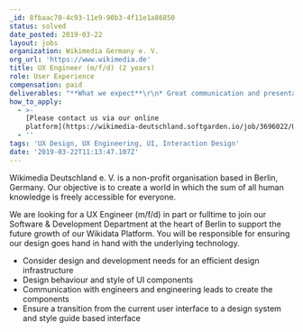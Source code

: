 ```yaml
---
_id: 8fbaac70-4c93-11e9-90b3-4f11e1a86850
status: solved
date_posted: 2019-03-22
layout: jobs
organization: Wikimedia Germany e. V.
org_url: 'https://www.wikimedia.de'
title: UX Engineer (m/f/d) (2 years)
role: User Experience
compensation: paid
deliverables: "**What we expect**\r\n* Great communication and presentation skills\r\n* Experience with design systems\r\n* Skills in creating visual designs which are clean and coherent\r\n* Skills in defining interaction patterns which are efficient, versatile and follow common standards\r\n* Knowledge of Javascript, HTML, CSS, SVG\r\n* Knowledge of MVVM frameworks (e.g. React, Vue…)\r\n* Experience with usability principles\r\n* Knowledge in front-end performance measurement\r\n\r\n**Nice to have**\r\n* Experience with AB Testing\r\n* Knowledge of other programming languages\r\n* Experience in working with Figma or Sketch\r\n* Experiences in working in an Open Source context\r\n* Experience in accessibility standards requirements\r\n* Experience working with project-/product management"
how_to_apply:
  - >-
    [Please contact us via our online
    platform](https://wikimedia-deutschland.softgarden.io/job/3696022/UX-Engineer--m-f-d-?jobDbPVId=10049097&l=en)
  - ''
tags: 'UX Design, UX Engineering, UI, Interaction Design'
date: '2019-03-22T11:13:47.107Z'
---
```

Wikimedia Deutschland e. V. is a non-profit organisation based in Berlin, Germany. Our objective is to create a world in which the sum of all human knowledge is freely accessible for everyone.

We are looking for a UX Engineer (m/f/d) in part or fulltime to join our Software & Development Department at the heart of Berlin to support the future growth of our Wikidata Platform. You will be responsible for ensuring our design goes hand in hand with the underlying technology.

* Consider design and development needs for an efficient design infrastructure
* Design behaviour and style of UI components
* Communication with engineers and engineering leads to create the components
* Ensure a transition from the current user interface to a design system and style guide based interface
